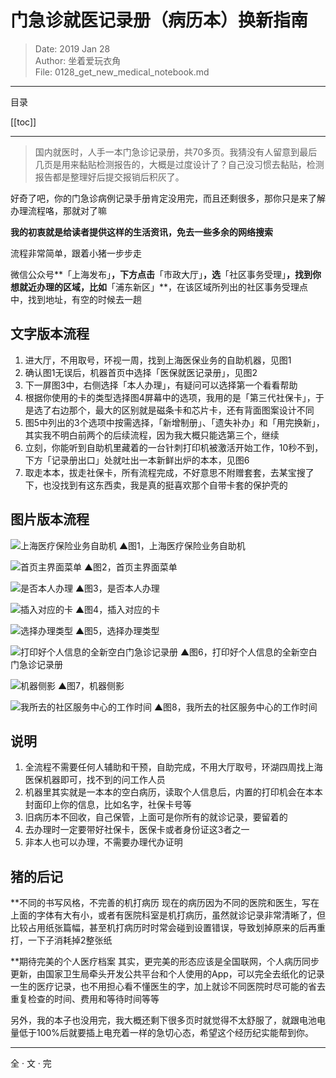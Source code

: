 # 门急诊就医记录册（病历本）换新指南

> Date: 2019 Jan 28<br />
> Author: 坐着爱玩衣角<br />
> File: 0128_get_new_medical_notebook.md
---

目录

[[toc]]

---

> 国内就医时，人手一本门急诊记录册，共70多页。我猜没有人留意到最后几页是用来黏贴检测报告的，大概是过度设计了？自己没习惯去黏贴，检测报告都是整理好后提交报销后积灰了。

好奇了吧，你的门急诊病例记录手册肯定没用完，而且还剩很多，那你只是来了解办理流程咯，那就对了嘛

**我的初衷就是给读者提供这样的生活资讯，免去一些多余的网络搜索**

流程非常简单，跟着小猪一步步走

微信公众号**「上海发布」**，下方点击**「市政大厅」**，选**「社区事务受理」**，找到你想就近办理的区域，比如**「浦东新区」**，在该区域所列出的社区事务受理点中，找到地址，有空的时候去一趟

## 文字版本流程

1. 进大厅，不用取号，环视一周，找到上海医保业务的自助机器，见图1
2. 确认图1无误后，机器首页中选择「医保就医记录册」，见图2
3. 下一屏图3中，右侧选择「本人办理」，有疑问可以选择第一个看看帮助
4. 根据你使用的卡的类型选择图4屏幕中的选项，我用的是「第三代社保卡」，于是选了右边那个，最大的区别就是磁条卡和芯片卡，还有背面图案设计不同
5. 图5中列出的3个选项中按需选择，「新增制册」、「遗失补办」和「用完换新」，其实我不明白前两个的后续流程，因为我大概只能选第三个，继续
6. 立刻，你能听到自助机里藏着的一台针刺打印机被激活开始工作，10秒不到，下方「记录册出口」处就吐出一本新鲜出炉的本本，见图6
7. 取走本本，拔走社保卡，所有流程完成，不好意思不附赠套套，去某宝搜了下，也没找到有这东西卖，我是真的挺喜欢那个自带卡套的保护壳的

## 图片版本流程

![上海医疗保险业务自助机](~@images/2019/0128_get_new_medical_notebook/1_medical_service_machine.jpg)
▲图1，上海医疗保险业务自助机

![首页主界面菜单](~@images/2019/0128_get_new_medical_notebook/2_main_menu.png)
▲图2，首页主界面菜单

![是否本人办理](~@images/2019/0128_get_new_medical_notebook/3_is_yourself_requesting.png)
▲图3，是否本人办理

![插入对应的卡](~@images/2019/0128_get_new_medical_notebook/4_which_card_using.png)
▲图4，插入对应的卡

![选择办理类型](~@images/2019/0128_get_new_medical_notebook/5_which_services_you_want.png)
▲图5，选择办理类型

![打印好个人信息的全新空白门急诊记录册](~@images/2019/0128_get_new_medical_notebook/6_printed_medical_notebook.png)
▲图6，打印好个人信息的全新空白门急诊记录册

![机器侧影](~@images/2019/0128_get_new_medical_notebook/7_machine.jpg)
▲图7，机器侧影

![我所去的社区服务中心的工作时间](~@images/2019/0128_get_new_medical_notebook/8_service_station_time.jpg)
▲图8，我所去的社区服务中心的工作时间

## 说明

1. 全流程不需要任何人辅助和干预，自助完成，不用大厅取号，环湖四周找上海医保机器即可，找不到的问工作人员
2. 机器里其实就是一本本的空白病历，读取个人信息后，内置的打印机会在本本封面印上你的信息，比如名字，社保卡号等
3. 旧病历本不回收，自己保管，上面可是你所有的就诊记录，要留着的
4. 去办理时一定要带好社保卡，医保卡或者身份证这3者之一
5. 非本人也可以办理，不需要办理代办证明

## 猪的后记

**不同的书写风格，不完善的机打病历
现在的病历因为不同的医院和医生，写在上面的字体有大有小，或者有医院科室是机打病历，虽然就诊记录非常清晰了，但比较占用纸张篇幅，甚至机打病历时时常会碰到设置错误，导致划掉原来的后再重打，一下子消耗掉2整张纸

**期待完美的个人医疗档案
其实，更完美的形态应该是全国联网，个人病历同步更新，由国家卫生局牵头开发公共平台和个人使用的App，可以完全去纸化的记录一生的医疗记录，也不用担心看不懂医生的字，加上就诊不同医院时尽可能的省去重复检查的时间、费用和等待时间等等

另外，我的本子也没用完，我大概还剩下很多页时就觉得不太舒服了，就跟电池电量低于100%后就要插上电充着一样的急切心态，希望这个经历纪实能帮到你。


----

全  ·  文  ·  完


